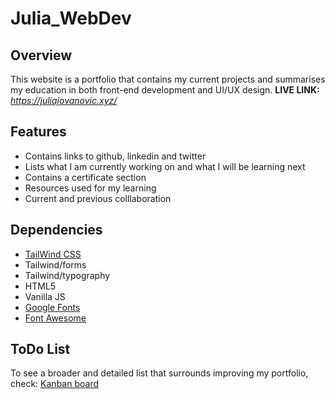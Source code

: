 # Julia_WebDev

## Overview

This website is a portfolio that contains my current projects and summarises my education in both front-end development and UI/UX design.
**LIVE LINK:**  *https://juliajovanovic.xyz/*

## Features

- Contains links to github, linkedin and twitter
- Lists what I am currently working on and what I will be learning next
- Contains a certificate section
- Resources used for my learning 
- Current and previous colllaboration

## Dependencies 

- [TailWind CSS](https://tailwindcss.com/)
- Tailwind/forms
- Tailwind/typography
- HTML5 
- Vanilla JS
- [Google Fonts](https://fonts.google.com/)
- [Font Awesome](https://fontawesome.com/)

## ToDo List

To see a broader and detailed list that surrounds improving my portfolio, check:
[Kanban board](https://github.com/users/j-explorer/projects/2)

